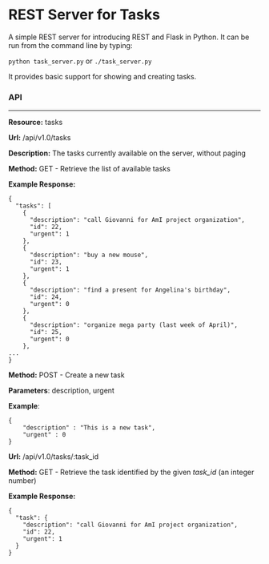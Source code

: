 REST Server for Tasks
======================

A simple REST server for introducing REST and Flask in Python. It can be run from the command line by typing:

``` python task_server.py ```
or
```./task_server.py ```

It provides basic support for showing and creating tasks.

### API
-------

**Resource:** tasks

**Url:** /api/v1.0/tasks

**Description:** The tasks currently available on the server, without paging

**Method:** GET - Retrieve the list of available tasks

**Example Response:**

```
{
  "tasks": [
    {
      "description": "call Giovanni for AmI project organization",
      "id": 22,
      "urgent": 1
    },
    {
      "description": "buy a new mouse",
      "id": 23,
      "urgent": 1
    },
    {
      "description": "find a present for Angelina's birthday",
      "id": 24,
      "urgent": 0
    },
    {
      "description": "organize mega party (last week of April)",
      "id": 25,
      "urgent": 0
    },
...
}
```

**Method:** POST - Create a new task

**Parameters**: description, urgent

**Example**:

```
{
	"description" : "This is a new task",
	"urgent" : 0
}
```

**Url:** /api/v1.0/tasks/:task_id

**Method:** GET - Retrieve the task identified by the given *task_id* (an integer number)

**Example Response:**

```
{
  "task": {
    "description": "call Giovanni for AmI project organization",
    "id": 22,
    "urgent": 1
  }
}
```